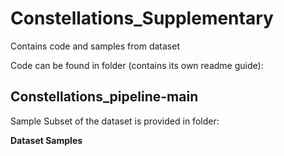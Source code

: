 # Constellations_Supplementary
Contains code and samples from dataset 

Code can be found in folder (contains its own readme guide):

**Constellations_pipeline-main**
---
Sample Subset of the dataset is provided in folder:

**Dataset Samples**



